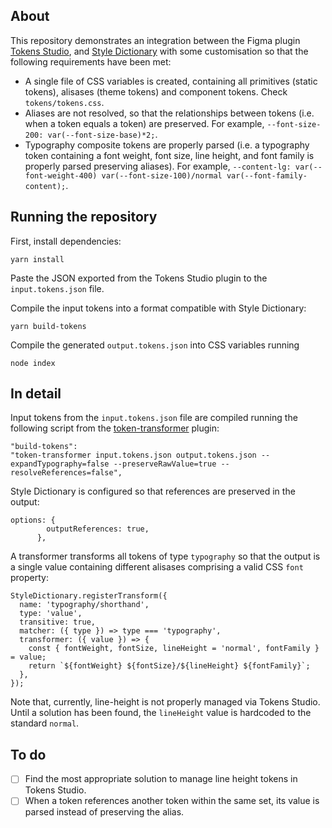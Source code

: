 ## About

This repository demonstrates an integration between the Figma plugin [Tokens Studio](https://tokens.studio/), and [Style Dictionary](https://amzn.github.io/style-dictionary/) with some customisation so that the following requirements have been met:

- A single file of CSS variables is created, containing all primitives (static tokens), alisases (theme tokens) and component tokens. Check `tokens/tokens.css`.
- Aliases are not resolved, so that the relationships between tokens (i.e. when a token equals a token) are preserved. For example, `--font-size-200: var(--font-size-base)*2;`.
- Typography composite tokens are properly parsed (i.e. a typography token containing a font weight, font size, line height, and font family is properly parsed preserving aliases). For example, `--content-lg: var(--font-weight-400) var(--font-size-100)/normal var(--font-family-content);`.

## Running the repository

First, install dependencies:

```
yarn install
```

Paste the JSON exported from the Tokens Studio plugin to the `input.tokens.json` file.

Compile the input tokens into a format compatible with Style Dictionary:

```
yarn build-tokens
```

Compile the generated `output.tokens.json` into CSS variables running

```
node index
```

## In detail

Input tokens from the `input.tokens.json` file are compiled running the following script from the [token-transformer](https://www.npmjs.com/package/token-transformer) plugin:

```
"build-tokens":
"token-transformer input.tokens.json output.tokens.json --expandTypography=false --preserveRawValue=true --resolveReferences=false",
```

Style Dictionary is configured so that references are preserved in the output:

```
options: {
        outputReferences: true,
      },
```

A transformer transforms all tokens of type `typography` so that the output is a single value containing different alisases comprising a valid CSS `font` property:

```
StyleDictionary.registerTransform({
  name: 'typography/shorthand',
  type: 'value',
  transitive: true,
  matcher: ({ type }) => type === 'typography',
  transformer: ({ value }) => {
    const { fontWeight, fontSize, lineHeight = 'normal', fontFamily } = value;
    return `${fontWeight} ${fontSize}/${lineHeight} ${fontFamily}`;
  },
});
```

Note that, currently, line-height is not properly managed via Tokens Studio. Until a solution has been found, the `lineHeight` value is hardcoded to the standard `normal`.

## To do

- [ ] Find the most appropriate solution to manage line height tokens in Tokens Studio.
- [ ] When a token references another token within the same set, its value is parsed instead of preserving the alias.
